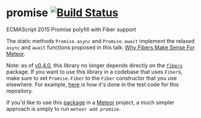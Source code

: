 # promise [![Build Status](https://travis-ci.org/meteor/promise.svg)](https://travis-ci.org/meteor/promise)
ECMAScript 2015 Promise polyfill with Fiber support

The static methods `Promise.async` and `Promise.await` implement the
relaxed `async` and `await` functions proposed in this talk: [Why Fibers
Make Sense For Meteor](http://benjamn.github.io/goto2015-talk).

Note: as of
[v0.4.0](https://github.com/meteor/promise/releases/tag/v0.4.0), this
library no longer depends directly on the
[`fibers`](https://www.npmjs.com/package/fibers) package. If you want to
use this library in a codebase that uses `Fiber`s, make sure to set
`Promise.Fiber` to the `Fiber` constructor that you use elsewhere.  For
example,
[here](https://github.com/meteor/promise/blob/1e52f297b02ea83e7fb48ba4c2b17d3b4503c001/test/tests.js#L2-L5)
is how it's done in the test code for this repository.

If you'd like to use this [package](https://atmospherejs.com/meteor/promise)
in a [Meteor](https://www.meteor.com/) project, a much simpler
approach is simply to run `meteor add promise`.

